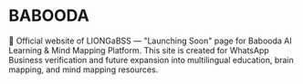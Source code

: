 # BABOODA
 🚀 Official website of LIONGaBSS — "Launching Soon" page for Babooda AI Learning &amp; Mind Mapping Platform. This site is created for WhatsApp Business verification and future expansion into multilingual education, brain mapping, and mind mapping resources.
